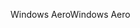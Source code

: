 <span data-ttu-id="902c4-101">Windows Aero</span><span class="sxs-lookup"><span data-stu-id="902c4-101">Windows Aero</span></span>